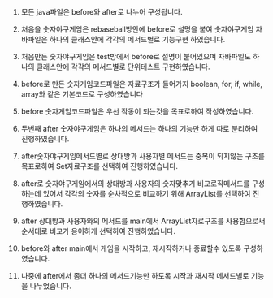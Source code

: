 1) 모든 java파일은 before와 after로 나누어 구성됩니다.

2) 처음을 숫자야구게임은 rebaseball방안에 before로 설명을 붙여 숫자야구게임 자바파일은 하나의 클래스안에 각각의 메서드별로 기능구현 하였습니다.

3) 처음만든 숫자야구게임은 test방에서 before로 설명이 붙어있으며 자바파일도 하나의 클래스안에 각각의 메서드별로 단위테스트 구현하였습니다.

4) before로 만든 숫자게임코드파일은 자료구조가 들어가지 boolean, for, if, while, array와 같은 기본코드로 구성하였습니다

5) before 숫자게임코드파일은 우선 작동이 되는것을 목표로하여 작성하였습니다.

6) 두번째 after 숫자야구게임은 하나의 메서드는 하나의 기능만 하게 따로 분리하여 진행하였습니다.

7) after숫자야구게임메서드별로 상대방과 사용자별 메서드는 중복이 되지않는 구조를 목표로하여 Set자료구조를 선택하여 진행하였습니다.

8) after로 숫자야구게임에서의 상대방과 사용자의 숫자맞추기 비교로직메서드를 구성하는데 있어서 각각의 숫자를 순차적으로 비교하기 위해 ArrayList를 선택하여 진행하였습니다.

9) after 상대방과 사용자와의 메서드를 main에서 ArrayList자료구조를 사용함으로써 순서대로 비교가 용이하게 선택하여 진행하였습니다.  

10) before와 after main에서 게임을 시작하고, 재시작하거나 종료할수 있도록 구성하였습니다. 

11) 나중에 after에서 좀더 하나의 메서드기능만 하도록 시작과 재시작 메서드별로 기능을 나누었습니다.
